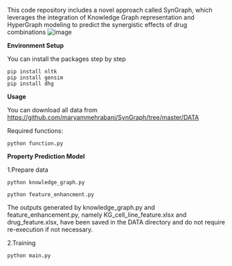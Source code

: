 This code repository includes a novel approach called SynGraph, which leverages the integration of Knowledge Graph representation and HyperGraph modeling to predict the synergistic effects of drug combinations
![image](https://github.com/maryammehrabani/SynKH/assets/93048428/19db0120-f82d-4e92-99c1-20e021cd7376)
 
**Environment Setup**

You can install the packages step by step


 ```
pip install nltk
pip install gensim
pip install dhg
```

**Usage**

You can download all data from  https://github.com/maryammehrabani/SynGraph/tree/master/DATA

Required functions:

```
python function.py
```

**Property Prediction Model**


1.Prepare data

```
python knowledge_graph.py
```
```
python feature_enhancment.py
```
The outputs generated by knowledge_graph.py and feature_enhancement.py, namely KG_cell_line_feature.xlsx and drug_feature.xlsx, have been saved in the DATA directory and do not require re-execution if not necessary.

2.Training

```
python main.py
```
